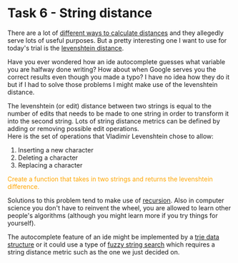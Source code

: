 # Task 6 - String distance

There are a lot of [different ways to calculate distances](resources.md#different-distances) and they allegedly serve lots of useful purposes. But a pretty interesting one I want to use for today's trial is the [levenshtein distance](resources.md#levenshtein-difference).

Have you ever wondered how an ide autocomplete guesses what variable you are halfway done writing? How about when Google serves you the correct results even though you made a typo? I have no idea how they do it but if I had to solve those problems I might make use of the levenshtein distance.

The levenshtein (or edit) distance between two strings is equal to the number of edits that needs to be made to one string in order to transform it into the second string. Lots of string distance metrics can be defined by adding or removing possible edit operations.
<br>Here is the set of operations that Vladimir Levenshtein chose to allow:
1. Inserting a new character
2. Deleting a character
3. Replacing a character

<font color="orange">Create a function that takes in two strings and returns the levenshtein difference.</font>

Solutions to this problem tend to make use of [recursion](resources.md#recursion). Also in computer science you don't have to reinvent the wheel, you are allowed to learn other people's algorithms (although you might learn more if you try things for yourself).

The autocomplete feature of an ide might be implemented by a [trie data structure](resources.md#auto-complete) or it could use a type of [fuzzy string search](resources.md#fuzzy-search) which requires a string distance metric such as the one we just decided on.